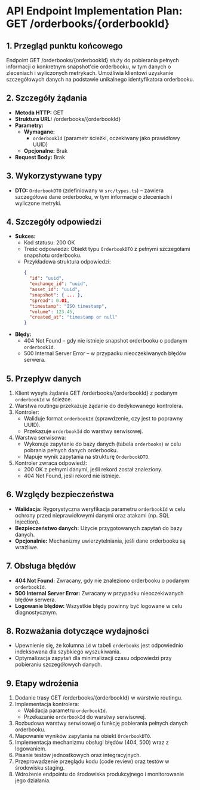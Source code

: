 # API Endpoint Implementation Plan: GET /orderbooks/{orderbookId}

## 1. Przegląd punktu końcowego
Endpoint GET /orderbooks/{orderbookId} służy do pobierania pełnych informacji o konkretnym snapshot'cie orderbooku, w tym danych o zleceniach i wyliczonych metrykach. Umożliwia klientowi uzyskanie szczegółowych danych na podstawie unikalnego identyfikatora orderbooku.

## 2. Szczegóły żądania
- **Metoda HTTP:** GET
- **Struktura URL:** /orderbooks/{orderbookId}
- **Parametry:**
  - **Wymagane:**
    - `orderbookId` (parametr ścieżki, oczekiwany jako prawidłowy UUID)
  - **Opcjonalne:** Brak
- **Request Body:** Brak

## 3. Wykorzystywane typy
- **DTO:** `OrderbookDTO` (zdefiniowany w `src/types.ts`) – zawiera szczegółowe dane orderbooku, w tym informacje o zleceniach i wyliczone metryki.

## 4. Szczegóły odpowiedzi
- **Sukces:**
  - Kod statusu: 200 OK
  - Treść odpowiedzi: Obiekt typu `OrderbookDTO` z pełnymi szczegółami snapshotu orderbooku.
  - Przykładowa struktura odpowiedzi:
    ```json
    {
      "id": "uuid",
      "exchange_id": "uuid",
      "asset_id": "uuid",
      "snapshot": { ... },
      "spread": 0.01,
      "timestamp": "ISO timestamp",
      "volume": 123.45,
      "created_at": "timestamp or null"
    }
    ```
- **Błędy:**
  - 404 Not Found – gdy nie istnieje snapshot orderbooku o podanym `orderbookId`.
  - 500 Internal Server Error – w przypadku nieoczekiwanych błędów serwera.

## 5. Przepływ danych
1. Klient wysyła żądanie GET /orderbooks/{orderbookId} z podanym `orderbookId` w ścieżce.
2. Warstwa routingu przekazuje żądanie do dedykowanego kontrolera.
3. Kontroler:
   - Waliduje format `orderbookId` (sprawdzenie, czy jest to poprawny UUID).
   - Przekazuje `orderbookId` do warstwy serwisowej.
4. Warstwa serwisowa:
   - Wykonuje zapytanie do bazy danych (tabela `orderbooks`) w celu pobrania pełnych danych orderbooku.
   - Mapuje wynik zapytania na strukturę `OrderbookDTO`.
5. Kontroler zwraca odpowiedź:
   - 200 OK z pełnymi danymi, jeśli rekord został znaleziony.
   - 404 Not Found, jeśli rekord nie istnieje.

## 6. Względy bezpieczeństwa
- **Walidacja:** Rygorystyczna weryfikacja parametru `orderbookId` w celu ochrony przed nieprawidłowymi danymi oraz atakami (np. SQL Injection).
- **Bezpieczeństwo danych:** Użycie przygotowanych zapytań do bazy danych.
- **Opcjonalnie:** Mechanizmy uwierzytelniania, jeśli dane orderbooku są wrażliwe.

## 7. Obsługa błędów
- **404 Not Found:** Zwracany, gdy nie znaleziono orderbooku o podanym `orderbookId`.
- **500 Internal Server Error:** Zwracany w przypadku nieoczekiwanych błędów serwera.
- **Logowanie błędów:** Wszystkie błędy powinny być logowane w celu diagnostycznym.

## 8. Rozważania dotyczące wydajności
- Upewnienie się, że kolumna `id` w tabeli `orderbooks` jest odpowiednio indeksowana dla szybkiego wyszukiwania.
- Optymalizacja zapytań dla minimalizacji czasu odpowiedzi przy pobieraniu szczegółowych danych.

## 9. Etapy wdrożenia
1. Dodanie trasy GET /orderbooks/{orderbookId} w warstwie routingu.
2. Implementacja kontrolera:
   - Walidacja parametru `orderbookId`.
   - Przekazanie `orderbookId` do warstwy serwisowej.
3. Rozbudowa warstwy serwisowej o funkcję pobierania pełnych danych orderbooku.
4. Mapowanie wyników zapytania na obiekt `OrderbookDTO`.
5. Implementacja mechanizmu obsługi błędów (404, 500) wraz z logowaniem.
6. Pisanie testów jednostkowych oraz integracyjnych.
7. Przeprowadzenie przeglądu kodu (code review) oraz testów w środowisku staging.
8. Wdrożenie endpointu do środowiska produkcyjnego i monitorowanie jego działania. 